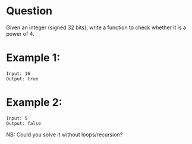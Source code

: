 # Question 
Given an integer (signed 32 bits), write a function to check whether it is a power of 4.

# Example 1:
```
Input: 16
Output: true
```

# Example 2:
```
Input: 5
Output: false
```
NB: Could you solve it without loops/recursion?
